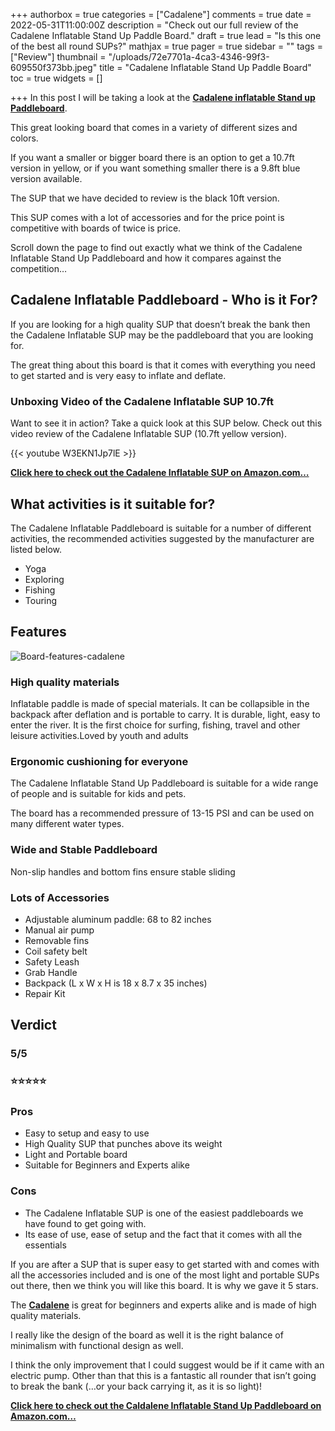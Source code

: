 +++
authorbox = true
categories = ["Cadalene"]
comments = true
date = 2022-05-31T11:00:00Z
description = "Check out our full review of the Cadalene Inflatable Stand Up Paddle Board."
draft = true
lead = "Is this one of the best all round SUPs?"
mathjax = true
pager = true
sidebar = ""
tags = ["Review"]
thumbnail = "/uploads/72e7701a-4ca3-4346-99f3-609550f373bb.jpeg"
title = "Cadalene Inflatable Stand Up Paddle Board"
toc = true
widgets = []

+++
In this post I will be taking a look at the [**Cadalene inflatable Stand up Paddleboard**](#).

This great looking board that comes in a variety of different sizes and colors.

If you want a smaller or bigger board there is an option to get a 10.7ft version in yellow, or if you want something smaller there is a 9.8ft blue version available.

The SUP that we have decided to review is the black 10ft version.

This SUP comes with a lot of accessories and for the price point is competitive with boards of twice is price.

Scroll down the page to find out exactly what we think of the Cadalene Inflatable Stand Up Paddleboard and how it compares against the competition…

## Cadalene Inflatable Paddleboard - Who is it For?

If you are looking for a high quality SUP that doesn’t break the bank then the Cadalene Inflatable SUP may be the paddleboard that you are looking for.

The great thing about this board is that it comes with everything you need to get started and is very easy to inflate and deflate.

### Unboxing Video of the Cadalene Inflatable SUP 10.7ft

Want to see it in action? Take a quick look at this SUP below.  Check out this video review of the Cadalene Inflatable SUP (10.7ft yellow version).

{{< youtube W3EKN1Jp7lE >}}

[**Click here to check out the Cadalene Inflatable SUP on Amazon.com…**](#)

## What activities is it suitable for?

The Cadalene Inflatable Paddleboard is suitable for a number of different activities, the recommended activities suggested by the manufacturer are listed below.

* Yoga
* Exploring
* Fishing
* Touring

## Features

![Board-features-cadalene](/uploads/557050ba-0d2e-409f-943c-8207c30f8241.jpeg "Board-features-cadalene")

### High quality materials

Inflatable paddle is made of special materials. It can be collapsible in the backpack after deflation and is portable to carry. It is durable, light, easy to enter the river. It is the first choice for surfing, fishing, travel and other leisure activities.Loved by youth and adults

### Ergonomic cushioning for everyone

The Cadalene Inflatable Stand Up Paddleboard is suitable for a wide range of people and is suitable for kids and pets.

The board has a recommended pressure of 13-15 PSI and can be used on many different water types.

### Wide and Stable Paddleboard

Non-slip handles and bottom fins ensure stable sliding

### Lots of Accessories

* Adjustable aluminum paddle: 68 to 82 inches
* Manual air pump
* Removable fins
* Coil safety belt
* Safety Leash
* Grab Handle
* Backpack (L x W x H is 18 x 8.7 x 35 inches)
* Repair Kit

## Verdict

### 5/5

### ⭐⭐⭐⭐⭐

### **Pros**

* Easy to setup and easy to use
* High Quality SUP that punches above its weight
* Light and Portable board
* Suitable for Beginners and Experts alike

### **Cons**

* The Cadalene Inflatable SUP is one of the easiest paddleboards we have found to get going with.
* Its ease of use, ease of setup and the fact that it comes with all the essentials

If you are after a SUP that is super easy to get started with and comes with all the accessories included and is one of the most light and portable SUPs out there, then we think you will like this board.  It is why we gave it 5 stars.

The [**Cadalene**](#) is great for beginners and experts alike and  is made of high quality materials.

I really like the design of the board as well it is the right balance of minimalism with functional design as well.

I think the only improvement that I could suggest would be if it came with an electric pump.  Other than that this is a fantastic all rounder that isn’t going to break the bank (…or your back carrying it, as it is so light)!

[**Click here to check out the Caldalene Inflatable Stand Up Paddleboard on Amazon.com…**](#)